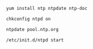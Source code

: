 ```bash
yum install ntp ntpdate ntp-doc
```

```bash
chkconfig ntpd on
```

```bash
ntpdate pool.ntp.org
```

```bash
/etc/init.d/ntpd start
```
